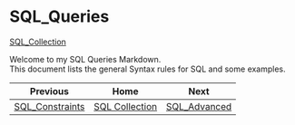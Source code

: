 # SQL_Queries
[SQL_Collection](https://github.com/cshglobal99/SQL_Collection/blob/main/INTRODUCTION.md)

Welcome to my SQL Queries Markdown.  
This document lists the general Syntax rules for SQL and some examples.

| Previous | Home | Next |
|  :---:         |     :---:      |           :---:   |
| [SQL_Constraints](https://github.com/cshglobal99/SQL_Collection/blob/main/SQL_Constraints.md) |    [SQL Collection](https://github.com/cshglobal99/SQL_Collection/blob/main/INTRODUCTION.md) | [SQL_Advanced](https://github.com/cshglobal99/SQL_Collection/blob/main/SQL_Advanced.md)   |
